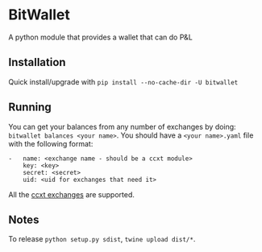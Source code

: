# BitWallet

A python module that provides a wallet that can do P&L

## Installation

Quick install/upgrade with `pip install --no-cache-dir -U bitwallet`

## Running

You can get your balances from any number of exchanges by doing:
`bitwallet balances <your name>`. You should have a `<your name>.yaml` file
with the following format:

```
-   name: <exchange name - should be a ccxt module>
    key: <key>
    secret: <secret>
    uid: <uid for exchanges that need it>
```

All the [ccxt exchanges](https://github.com/ccxt/ccxt/tree/master/python/ccxt)
are supported.

## Notes

To release `python setup.py sdist`, `twine upload dist/*`.

